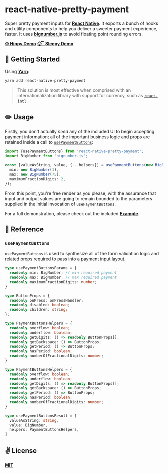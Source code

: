 # react-native-pretty-payment
Super pretty payment inputs for [**React Native**](https://reactnative.dev). It exports a bunch of hooks and utility components to help you deliver a sweeter payment experience, faster. It uses [**bignumber.js**](https://github.com/MikeMcl/bignumber.js/) to avoid floating point rounding errors.

[**☮️  Hippy Demo**](https://twitter.com/cawfree/status/1327734123415302144?s=20) [**😴 Sleepy Demo**](https://twitter.com/cawfree/status/1327800083908325378?s=20)

## 🚀 Getting Started

Using [**Yarn**](https://yarnpkg.com):

```sh
yarn add react-native-pretty-payment
```

> This solution is most effective when comprised with an internationalization library with support for currency, such as [`react-intl`](https://github.com/formatjs/formatjs).

## ✏️ Usage

Firstly, you don't actually _need_ any of the included UI to begin accepting payment information; all of the important business logic and props are retained inside a call to [`usePaymentButtons`](./src/hooks/usePaymentButtons.ts):

```typescript
import {usePaymentButtons} from 'react-native-pretty-payment';
import BigNumber from 'bignumber.js';

const [valueAsString, value, {...helpers}] = usePaymentButtons(new BigNumber(1), {
  min: new BigNumber(1),
  max: new BigNumber(75),
  maximumFractionDigits: 2,
});
```

From this point, you're free render as you please, with the assurance that input and output values are going to remain bounded to the parameters supplied in the initial invocation of `usePaymentButtons`.

For a full demonstration, please check out the included [**Example**](./example/App.tsx).

## 📒 Reference

### `usePaymentButtons`

`usePaymentButtons` is used to synthesize all of the form validation logic and related props required to pass into a payment input layout.

```typescript
type usePaymentButtonsParams = {
  readonly min: BigNumber; // min required payment
  readonly max: BigNumber; // max required payment
  readonly maximumFractionDigits: number;
}
```

```typescript
type ButtonProps = {
  readonly onPress: onPressHandler;
  readonly disabled: boolean;
  readonly children: string;
};
```

```typescript
type PaymentButtonsHelpers = {
  readonly overflow: boolean;
  readonly underflow: boolean;
  readonly getDigits: () => readonly ButtonProps[];
  readonly getBackspace: () => ButtonProps;
  readonly getPeriod: () => ButtonProps;
  readonly hasPeriod: boolean;
  readonly numberOfFractionalDigits: number;
}
```

```typescript
type PaymentButtonsHelpers = {
  readonly overflow: boolean;
  readonly underflow: boolean;
  readonly getDigits: () => readonly ButtonProps[];
  readonly getBackspace: () => ButtonProps;
  readonly getPeriod: () => ButtonProps;
  readonly hasPeriod: boolean;
  readonly numberOfFractionalDigits: number;
}
```

```typescript
type usePaymentButtonsResult = [
  valueAsString: string,
  value: BigNumber,
  helpers: PaymentButtonsHelpers,
]
```

## ✌️ License
[**MIT**](./LICENSE)
